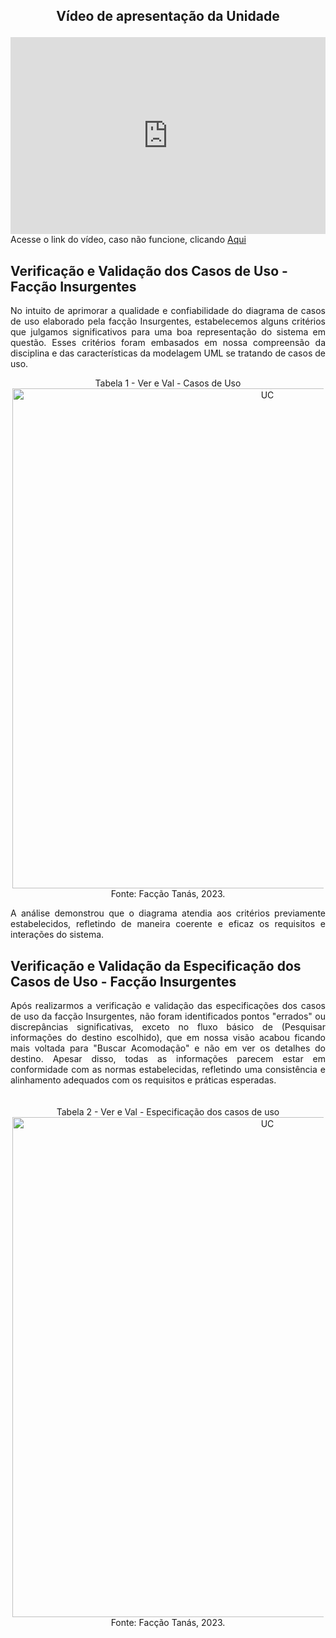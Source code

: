 ## <p align="center">Vídeo de apresentação da Unidade</p>
<div style="display: flex; justify-content: center">
  <iframe width="560" height="315" src="https://www.youtube.com/embed/h3dfRtci0lI?si=lTpHXH_XJgoiTxX2" title="YouTube video player" frameborder="0" allow="accelerometer; autoplay; clipboard-write; encrypted-media; gyroscope; picture-in-picture; web-share" allowfullscreen></iframe>
</div>
Acesse o link do vídeo, caso não funcione, clicando <a href="https://youtu.be/h3dfRtci0lI?si=m_IHHuVJY6fk2ykD">Aqui</a>

## Verificação e Validação dos Casos de Uso - Facção Insurgentes

<div style="text-align: justify">

No intuito de aprimorar a qualidade e confiabilidade do diagrama de casos de uso elaborado pela facção Insurgentes, estabelecemos alguns critérios que julgamos significativos para uma boa representação do sistema em questão. Esses critérios foram embasados em nossa compreensão da disciplina e das características da modelagem UML se tratando de casos de uso.
</div>

<div style="text-align: center; margin: 3px">
Tabela 1 - Ver e Val - Casos de Uso
<img src="https://github.com/mdsreq-fga-unb/2023.2-GastroWeb/blob/GitPages/docs/images/ver_e_val_insurgentes_esp.png?raw=true" alt="UC" style="width: 50rem">
Fonte: Facção Tanás, 2023.
</div>

<div style="text-align: justify">

A análise demonstrou que o diagrama atendia aos critérios previamente estabelecidos, refletindo de maneira coerente e eficaz os requisitos e interações do sistema.
</div>

## Verificação e Validação da Especificação dos Casos de Uso - Facção Insurgentes

<div style="text-align: justify">

Após realizarmos a verificação e validação das especificações dos casos de uso da facção Insurgentes, não foram identificados pontos "errados" ou discrepâncias significativas, exceto no fluxo básico de (Pesquisar informações do destino escolhido), que em nossa visão acabou ficando mais voltada para "Buscar Acomodação" e não em ver os detalhes do destino. Apesar disso, todas as informações parecem estar em conformidade com as normas estabelecidas, refletindo uma consistência e alinhamento adequados com os requisitos e práticas esperadas.
</div>

</br>

<div style="text-align: center; margin: 3px">
Tabela 2 - Ver e Val - Especificação dos casos de uso
<img src="https://github.com/mdsreq-fga-unb/2023.2-GastroWeb/blob/GitPages/docs/images/ver_e_val_insurgentes_esp.png?raw=true" alt="UC" style="width: 50rem">
Fonte: Facção Tanás, 2023.
</div>
